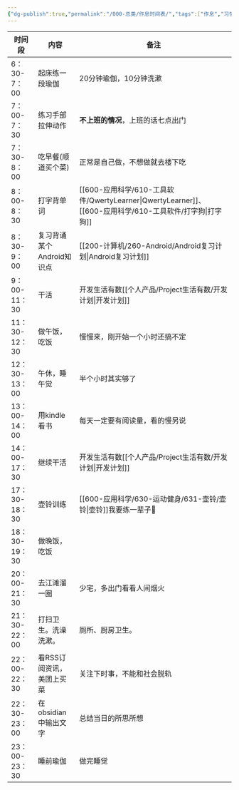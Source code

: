 ```yaml
---
{"dg-publish":true,"permalink":"/000-总类/作息时间表/","tags":["作息","习惯"],"noteIcon":""}
---
```


| 时间段        | 内容                      | 备注                               |
| ------------- | ------------------------- | ---------------------------------- |
| 6：30-7：00   | 起床练一段瑜伽            | 20分钟瑜伽，10分钟洗漱             |
| 7：00-7：30   | 练习手部拉伸动作          | **不上班的情况**，上班的话七点出门 |
| 7：30-8：00   | 吃早餐(顺道买个菜)        | 正常是自己做，不想做就去楼下吃     |
| 8：00-8：30   | 打字背单词                | [[600-应用科学/610-工具软件/QwertyLearner\|QwertyLearner]]、[[600-应用科学/610-工具软件/打字狗\|打字狗]]      | 
| 8：30-9：00   | 复习背诵某个Android知识点 | [[200-计算机/260-Android/Android复习计划\|Android复习计划]]                |
| 9：00-11：30  | 干活                      | 开发生活有数[[个人产品/Project生活有数/开发计划\|开发计划]]           |
| 11：30-12：30 | 做午饭，吃饭              | 慢慢来，刚开始一个小时还搞不定     |
| 12：30-13：00 | 午休，睡午觉              | 半个小时其实够了                   |
| 13：00-14：00 | 用kindle看书              | 每天一定要有阅读量，看的慢另说     |
| 14：00-17：30 | 继续干活                  | 开发生活有数[[个人产品/Project生活有数/开发计划\|开发计划]]           |
| 17：30-18：30 | 壶铃训练                  | [[600-应用科学/630-运动健身/631-壶铃/壶铃\|壶铃]]我要练一辈子💪             |
| 18：30-19：30 | 做晚饭，吃饭              |                                    |
| 20：00-21：30 | 去江滩溜一圈              | 少宅，多出门看看人间烟火           |
| 21：30-22：00 | 打扫卫生。洗澡洗漱。      | 厕所、厨房卫生。                   |
| 22：00-22：30 | 看RSS订阅资讯，美团上买菜 | 关注下时事，不能和社会脱轨         |
| 22：30-23：00 | 在obsidian中输出文字      | 总结当日的所思所想                 |
| 23：00-23：30 | 睡前瑜伽                  | 做完睡觉                           |
